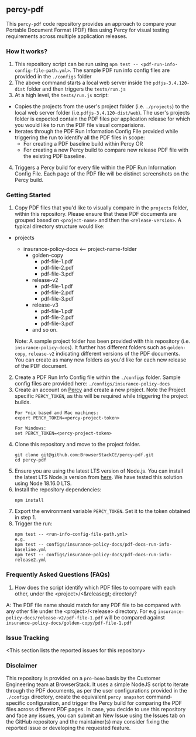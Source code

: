 ## percy-pdf
This `percy-pdf` code repository provides an approach to compare your Portable Document Format (PDF) files using Percy for visual testing requirements across multiple application releases.

### How it works?
 1. This repository script can be run using `npm test -- <pdf-run-info-config-file-path.yml>`. The sample PDF run info config files are provided in the `./configs` folder
 2. The above command starts a local web server inside the `pdfjs-3.4.120-dist` folder and then triggers the `tests/run.js`
 3. At a high level, the `tests/run.js` script:
   - Copies the projects from the user's project folder (i.e. `./projects`) to the local web server folder (i.e.`pdfjs-3.4.120-dist/web`). The user's projects folder is expected contain the PDF files per application release for which you would like to run the PDF file visual comparisions.
   - Iterates through the PDF Run Information Config File provided while triggering the run to identify all the PDF files in scope:
      - For creating a PDF baseline build within Percy
         OR 
      - For creating a new Percy build to compare new release PDF file with the existing PDF baseline.
 4. Triggers a Percy build for every file within the PDF Run Information Config File. Each page of the PDF file will be distinct screenshots on the Percy build.
   
   
### Getting Started
 1. Copy PDF files that you'd like to visually compare in the `projects` folder, within this repository.     Please ensure that these PDF documents are grouped based on `<project-name>` and then the `<release-version>`. A typical directory structure would like:
   - projects
      - insurance-policy-docs <-- project-name-folder
         - golden-copy
            - pdf-file-1.pdf
            - pdf-file-2.pdf
            - pdf-file-3.pdf
         - release-v2
            - pdf-file-1.pdf
            - pdf-file-2.pdf
            - pdf-file-3.pdf
         - release-v3
            - pdf-file-1.pdf
            - pdf-file-2.pdf
            - pdf-file-3.pdf
         - and so on.
 
      Note: A sample project folder has been provided with this repository (i.e. `insurance-policy-docs`). It further has different folders such as `golden-copy`, `release-v2` indicating different versions of the PDF documents. You can create as many new folders as you'd like for each new release of the PDF document.

 2. Create a PDF Run Info Config file within the `./configs` folder. Sample config files are provided here: `./configs/insurance-policy-docs` 
 3. Create an account on [Percy](https://percy.io) and create a new project. Note the Project specific `PERCY_TOKEN`, as this will be required while triggering the project builds.
      ```
      For *nix based and Mac machines:
      export PERCY_TOKEN=<percy-project-token>
      
      For Windows:
      set PERCY_TOKEN=<percy-project-token>
      ```
 4. Clone this repository and move to the project folder.
      ```
      git clone git@github.com:BrowserStackCE/percy-pdf.git
      cd percy-pdf
      ```
 5. Ensure you are using the latest LTS version of Node.js. You can install the latest LTS Node.js version from [here](https://nodejs.org/en). We have tested this solution using Node 18.16.0 LTS.
 5. Install the repository dependencies:
      ```
      npm install
      ```
 6. Export the environment variable `PERCY_TOKEN`. Set it to the token obtained in step 1.
 7. Trigger the run:
      ```
      npm test -- <run-info-config-file-path.yml>
      e.g.
      npm test -- configs/insurance-policy-docs/pdf-docs-run-info-baseline.yml
      npm test -- configs/insurance-policy-docs/pdf-docs-run-info-release2.yml
      ```

### Frequently Asked  Questions (FAQs)
1. How does the script identify which PDF files to compare with each other, under the &lt;project&gt;/&lt;&releasegt; directory?

A: The PDF file name should match for any PDF file to be compared with any other file under the &lt;project&gt;/&lt;release&gt; directory. For e.g `insurance-policy-docs/release-v2/pdf-file-1.pdf` will be compared against `insurance-policy-docs/golden-copy/pdf-file-1.pdf`

### Issue Tracking
&lt;This section lists the reported issues for this repository&gt;


### Disclaimer

This repository is provided on a `pro-bono` basis by the Customer Engineering team at BrowserStack. It uses a simple NodeJS script to iterate through the PDF documents, as per the user configurations provided in the `./configs` directory, create the equivalent `percy snapshot` command-specific configuration, and trigger the Percy build for comparing the PDF files across different PDF pages. In case, you decide to use this repository and face any issues, you can submit an New Issue using the Issues tab on the GitHub repository and the maintainer(s) may consider fixing the reported issue or developing the requested feature.